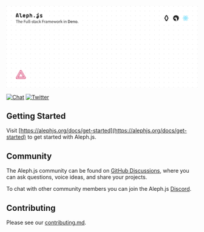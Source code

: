 [![Aleph.js: The Full-stack Framework in Deno.](.github/poster.svg)](https://alephjs.org)

<p>
  <a href="https://discord.gg/pWGdS7sAqD"><img src="https://img.shields.io/discord/775256646821085215?color=%23008181&label=Chat&labelColor=%23111&logo=discord&logoColor=%23aaaaaa" alt="Chat"></a>
  <a href="https://twitter.com/intent/follow?screen_name=alephjs"><img src="https://img.shields.io/twitter/follow/alephjs?style=social" alt="Twitter"></a>
</p>

## Getting Started

Visit [https://alephjs.org/docs/get-started](https://alephjs.org/docs/get-started) to get started with Aleph.js.

## Community

The Aleph.js community can be found on [GitHub Discussions](https://github.com/alephjs/aleph.js/discussions), where you can ask questions, voice ideas, and share your projects.

To chat with other community members you can join the Aleph.js [Discord](https://discord.com/invite/pWGdS7sAqD).

## Contributing

Please see our [contributing.md](https://github.com/alephjs/aleph.js/blob/master/CONTRIBUTING.md).
